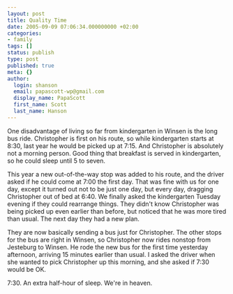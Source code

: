 ```yaml
---
layout: post
title: Quality Time
date: 2005-09-09 07:06:34.000000000 +02:00
categories:
- family
tags: []
status: publish
type: post
published: true
meta: {}
author:
  login: shanson
  email: papascott-wp@gmail.com
  display_name: PapaScott
  first_name: Scott
  last_name: Hanson
---
```

<p>One disadvantage of living so far from kindergarten in Winsen is the long bus ride. Christopher is first on his route, so while kindergarten starts at 8:30, last year he would be picked up at 7:15. And Christopher is absolutely not a morning person. Good thing that breakfast is served in kindergarten, so he could sleep until 5 to seven.</p>
<p>This year a new out-of-the-way stop was added to his route, and the driver asked if he could come at 7:00 the first day. That was fine with us for one day, except it turned out not to be just one day, but every day, dragging Christopher out of bed at 6:40. We finally asked the kindergarten Tuesday evening if they could rearrange things. They didn't know Christopher was being picked up even earlier than before, but noticed that he was more tired than usual. The next day they had a new plan.</p>
<p>They are now basically sending a bus just for Christopher. The other stops for the bus are right in Winsen, so Christopher now rides nonstop from Jesteburg to Winsen. He rode the new bus for the first time yesterday  afternoon, arriving 15 minutes earlier than usual. I asked the driver when she wanted to pick Christopher up this morning, and she asked if 7:30 would be OK.</p>
<p>7:30. An extra half-hour of sleep. We're in heaven.</p>
